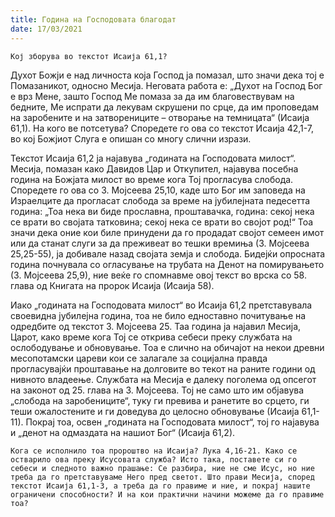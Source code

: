 ```yaml
---
title: Година на Господовата благодат 
date: 17/03/2021
---
```


`Кој зборува во текстот Исаија 61,1?`

Духот Божји е над личноста која Господ ја помазал, што значи дека тој е Помазаникот, односно Месија. Неговата работа е: „Духот на Господ Бог е врз Мене, зашто Господ Ме помаза за да им благовествувам на бедните, Ме испрати да лекувам скрушени по срце, да им проповедам на заробените и на затворениците – отворање на темницата“ (Исаија 61,1). На кого ве потсетува? Споредете го ова со текстот Исаија 42,1-7, во кој Божјиот Слуга е опишан со многу слични изрази.

Текстот Исаија 61,2 ја најавува „годината на Господовата милост“. Месија, помазан како Давидов Цар и Откупител, најавува посебна година на Божјата милост во време кога Тој прогласува слобода. Споредете го ова со 3. Мојсеева 25,10, каде што Бог им заповеда на Израелците да прогласат слобода за време на јубилејната педесетта година: „Тоа нека ви биде прославна, проштавачка, година: секој нека се врати во својата татковина; секој нека се врати во својот род!“ Тоа значи дека оние кои биле принудени да го продадат својот семеен имот или да станат слуги за да преживеат во тешки времиња (3. Мојсеева 25,25-55), ја добивале назад својата земја и слобода. Бидејќи опросната година почнувала со огласување на трубата на Денот на помирувањето (3. Мојсеева 25,9), ние веќе го спомнавме овој текст во врска со 58. глава од Книгата на пророк Исаија (Исаија 58).

Иако „годината на Господовата милост“ во Исаија 61,2 претставувала своевидна јубилејна година, тоа не било едноставно почитување на одредбите од текстот 3. Мојсеева 25. Таа година ја најавил Месија, Царот, како време кога Тој се открива себеси преку службата на ослободување и обновување. Тоа е слично на обичајот на некои древни месопотамски цареви кои се залагале за социјална правда прогласувајќи проштавање на долговите во текот на раните години од нивното владеење. Службата на Месија е далеку поголема од опсегот на законот од 25. глава на 3. Мојсеева. Тој не само што им објавува „слобода на заробениците“, туку ги превива и ранетите во срцето, ги теши ожалостените и ги доведува до целосно обновување (Исаија 61,1-11). Покрај тоа, освен „годината на Господовата милост“, тој го најавува и „денот на одмаздата на нашиот Бог“ (Исаија 61,2).

`Кога се исполнило тоа пророштво на Исаија? Лука 4,16-21. Како се остварило ова преку Исусовата служба? Исто така, поставете си го себеси и следното важно прашање: Се разбира, ние не сме Исус, но ние треба да го претставуваме Него пред светот. Што прави Месија, според текстот Исаија 61,1-3, a треба да го правиме и ние, и покрај нашите ограничени способности? И на кои практични начини можеме да го правиме тоа?`